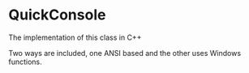 # QuickConsole
 
The implementation of this class in C++

Two ways are included, one ANSI based and the other uses Windows functions.
